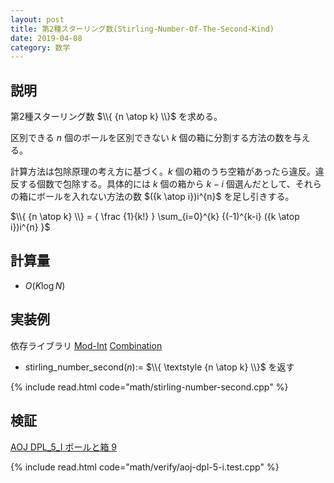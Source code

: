 ```yaml
---
layout: post
title: 第2種スターリング数(Stirling-Number-Of-The-Second-Kind)
date: 2019-04-08
category: 数学
---
```


## 説明
第2種スターリング数 $\\{ {n \atop k} \\}$ を求める。

区別できる $n$ 個のボールを区別できない $k$ 個の箱に分割する方法の数を与える。

計算方法は包除原理の考え方に基づく。$k$ 個の箱のうち空箱があったら違反。違反する個数で包除する。具体的には $k$ 個の箱から $k-i$ 個選んだとして、それらの箱にボールを入れない方法の数 $({k \atop i})i^{n}$ を足し引きする。

$\\{ {n \atop k} \\} = { \frac {1}{k!} }  \sum_{i=0}^{k} {(-1)^{k-i} ({k \atop i})i^{n} }$

## 計算量
* $O(K \log N)$

## 実装例
依存ライブラリ [Mod-Int](../math/mod-int.html)
[Combination](../math/combination.html)


* stirling_number_second($n$):= $\\{ \textstyle {n \atop k} \\}$ を返す

{% include read.html  code="math/stirling-number-second.cpp" %}

## 検証
[AOJ DPL_5_I ボールと箱 9](http://judge.u-aizu.ac.jp/onlinejudge/description.jsp?id=DPL_5_I&lang=jp)

{% include read.html code="math/verify/aoj-dpl-5-i.test.cpp" %}
